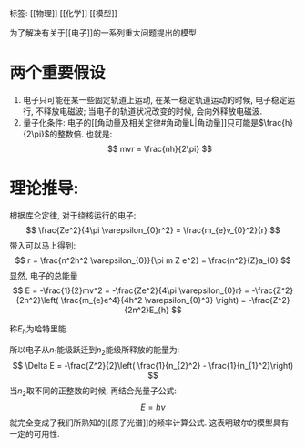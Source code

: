 标签: [[物理]] [[化学]] [[模型]]

为了解决有关于[[电子]]的一系列重大问题提出的模型
# 两个重要假设

1. 电子只可能在某一些固定轨道上运动, 在某一稳定轨道运动的时候, 电子稳定运行, 不释放电磁波; 当电子的轨道状况改变的时候, 会向外释放电磁波. 
2. 量子化条件: 电子的[[角动量及相关定律#角动量L|角动量]]只可能是$\frac{h}{2\pi}$的整数倍.  也就是: 
$$
mvr = \frac{nh}{2\pi}
$$

# 理论推导: 

根据库仑定律, 对于绕核运行的电子:
$$
\frac{Ze^2}{4\pi \varepsilon_{0}r^2} = \frac{m_{e}v_{0}^2}{r}
$$
带入可以马上得到: 
$$
r = \frac{n^2h^2 \varepsilon_{0}}{\pi m Z e^2} = \frac{n^2}{Z}a_{0}
$$
显然, 电子的总能量
$$
E = -\frac{1}{2}mv^2 = -\frac{Ze^2}{4\pi \varepsilon_{0}r} = -\frac{Z^2}{2n^2}\left( \frac{m_{e}e^4}{4h^2 \varepsilon_{0}^3} \right) = -\frac{Z^2}{2n^2}E_{h}
$$

称$E_{h}$为哈特里能. 

所以电子从$n_{1}$能级跃迁到$n_{2}$能级所释放的能量为: 
$$
\Delta E = -\frac{Z^2}{2}\left( \frac{1}{n_{2}^2} - \frac{1}{n_{1}^2}\right)
$$
当$n_{2}$取不同的正整数的时候, 再结合光量子公式:
$$
E = h\nu
$$
就完全变成了我们所熟知的[[原子光谱]]的频率计算公式. 这表明玻尔的模型具有一定的可用性. 